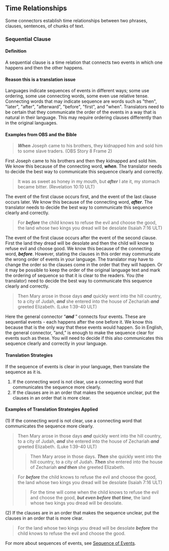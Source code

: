 ## Time Relationships

Some connectors establish time relationships between two phrases, clauses, sentences, of chunks of text.

### Sequential Clause

#### Definition

A sequential clause is a time relation that connects two events in which one happens and then the other happens.

#### Reason this is a translation issue

Languages indicate sequences of events in different ways; some use ordering, some use connecting words, some even use relative tense. Connecting words that may indicate sequence are words such as "then", "later", "after", "afterward", "before", "first", and "when". Translators need to be certain that they communicate the order of the events in a way that is natural in their language. This may require ordering clauses differently than in the original languages.

#### Examples from OBS and the Bible

> ***When*** Joseph came to his brothers, they kidnapped him and sold him to some slave traders. (OBS Story 8 Frame 2)
 
First Joseph came to his brothers and then they kidnapped and sold him. We know this because of the connecting word, ***when***. The translator needs to decide the best way to communicate this sequence clearly and correctly.

> It was as sweet as honey in my mouth, but ***after*** I ate it, my stomach became bitter. (Revelation 10:10 ULT)

The event of the first clause occurs first, and the event of the last clause occurs later. We know this because of the connecting word, ***after***. The translator needs to decide the best way to communicate this sequence clearly and correctly.

> For ***before*** the child knows to refuse the evil and choose the good, the land whose two kings you dread will be desolate (Isaiah 7:16 ULT)  

The event of the first clause occurs after the event of the second clause. First the land they dread will be desolate and then the child will know to refuse evil and choose good. We know this because of the connecting word, ***before***. However, stating the clauses in this order may communicate the wrong order of events in your language. The translator may have to change the order so the clauses come in the order that they will happen. Or it may be possible to keep the order of the original language text and mark the ordering of sequence so that it is clear to the readers. You (the translator) need to decide the best way to communicate this sequence clearly and correctly.

> Then Mary arose in those days ***and*** quickly went into the hill country, to a city of Judah, ***and*** she entered into the house of Zechariah ***and*** greeted Elizabeth. (Luke 1:39-40 ULT)

Here the general connector “***and*** ” connects four events. These are sequential events - each happens after the one before it. We know this because that is the only way that these events would happen. So in English, the general connector, “and,” is enough to make the sequence clear for events such as these. You will need to decide if this also communicates this sequence clearly and correctly in your language.

#### Translation Strategies

If the sequence of events is clear in your language, then translate the sequence as it is.

1. If the connecting word is not clear, use a connecting word that communicates the sequence more clearly.
1. If the clauses are in an order that makes the sequence unclear, put the clauses in an order that is more clear. 

#### Examples of Translation Strategies Applied

(1) If the connecting word is not clear, use a connecting word that communicates the sequence more clearly.

> Then Mary arose in those days ***and*** quickly went into the hill country, to a city of Judah, ***and*** she entered into the house of Zechariah ***and*** greeted Elizabeth. (Luke 1:39-40 ULT)  
>> Then Mary arose in those days. ***Then*** she quickly went into the hill country, to a city of Judah. ***Then*** she entered into the house of Zechariah ***and then*** she greeted Elizabeth. 
  
> For ***before*** the child knows to refuse the evil and choose the good, the land whose two kings you dread will be desolate (Isaiah 7:16 ULT)  
>> For the time will come when the child knows to refuse the evil and choose the good, ***but even before that time***, the land whose two kings you dread will be desolate.

(2) If the clauses are in an order that makes the sequence unclear, put the clauses in an order that is more clear.

> For the land whose two kings you dread will be desolate ***before*** the child knows to refuse the evil and choose the good.

For more about sequences of events, see [Sequence of Events](../figs-events/01.md).
